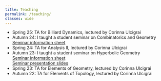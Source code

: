 ```yaml
---
title: Teaching
permalink: /teaching/
classes: wide
---
```

* Spring 25: TA for Billiard Dynamics, lectured by Corinna Ulcigrai
* Autumn 24: I taught a student seminar on Combinatorics and Geometry <br>
  [Seminar information sheet](/files/teaching/combinatorics_seminar_info.pdf) 
* Spring 24: TA for Analysis II, lectured by Corinna Ulcigrai
* Autumn 23: I taught a student seminar on Hyperbolic Geometry <br>
  [Seminar information sheet](/files/teaching/hyperbolic_geometry_seminar_info.pdf) <br>
  [Seminar presentation slides](/files/teaching/hyperbolic_geometry_presentation.pdf)
* Spring 23: TA for Elements of Geometry, lectured by Corinna Ulcigrai
* Autumn 22: TA for Elements of Topology, lectured by Corinna Ulcigrai
